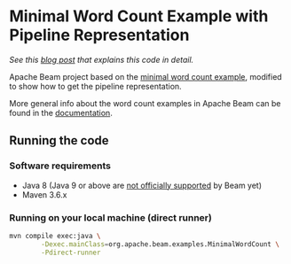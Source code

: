 # Minimal Word Count Example with Pipeline Representation
*See this [blog post][4] that explains this code in detail.*

Apache Beam project based on the [minimal word count example][1], modified to show how to get the pipeline representation.

More general info about the word count examples in Apache Beam can be found in the [documentation][2].


## Running the code

### Software requirements

* Java 8 (Java 9 or above are [not officially supported][2] by Beam yet)
* Maven 3.6.x

### Running on your local machine (direct runner)
```bash
mvn compile exec:java \
        -Dexec.mainClass=org.apache.beam.examples.MinimalWordCount \
        -Pdirect-runner
```

[1]: https://github.com/apache/beam/blob/master/examples/java/src/main/java/org/apache/beam/examples/MinimalWordCount.java
[2]: https://beam.apache.org/get-started/wordcount-example/
[3]: https://issues.apache.org/jira/browse/BEAM-2530
[4]: https://mehmandarov.com/apache-beam-pipeline-graph/
